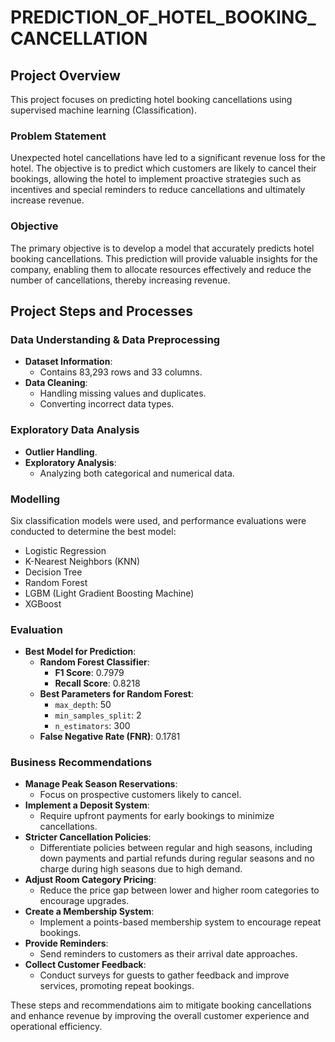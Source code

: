 # PREDICTION_OF_HOTEL_BOOKING_CANCELLATION

## Project Overview
This project focuses on predicting hotel booking cancellations using supervised machine learning (Classification).

### Problem Statement
Unexpected hotel cancellations have led to a significant revenue loss for the hotel. The objective is to predict which customers are likely to cancel their bookings, allowing the hotel to implement proactive strategies such as incentives and special reminders to reduce cancellations and ultimately increase revenue.

### Objective
The primary objective is to develop a model that accurately predicts hotel booking cancellations. This prediction will provide valuable insights for the company, enabling them to allocate resources effectively and reduce the number of cancellations, thereby increasing revenue.

## Project Steps and Processes

### Data Understanding & Data Preprocessing
- **Dataset Information**: 
  - Contains 83,293 rows and 33 columns.
- **Data Cleaning**:
  - Handling missing values and duplicates.
  - Converting incorrect data types.

### Exploratory Data Analysis
- **Outlier Handling**.
- **Exploratory Analysis**:
  - Analyzing both categorical and numerical data.

### Modelling
Six classification models were used, and performance evaluations were conducted to determine the best model:
  - Logistic Regression
  - K-Nearest Neighbors (KNN)
  - Decision Tree
  - Random Forest
  - LGBM (Light Gradient Boosting Machine)
  - XGBoost

### Evaluation
- **Best Model for Prediction**: 
  - **Random Forest Classifier**:
    - **F1 Score**: 0.7979
    - **Recall Score**: 0.8218
  - **Best Parameters for Random Forest**: 
    - `max_depth`: 50
    - `min_samples_split`: 2
    - `n_estimators`: 300
  - **False Negative Rate (FNR)**: 0.1781

### Business Recommendations
- **Manage Peak Season Reservations**:
  - Focus on prospective customers likely to cancel.
- **Implement a Deposit System**:
  - Require upfront payments for early bookings to minimize cancellations.
- **Stricter Cancellation Policies**:
  - Differentiate policies between regular and high seasons, including down payments and partial refunds during regular seasons and no charge during high seasons due to high demand.
- **Adjust Room Category Pricing**:
  - Reduce the price gap between lower and higher room categories to encourage upgrades.
- **Create a Membership System**:
  - Implement a points-based membership system to encourage repeat bookings.
- **Provide Reminders**:
  - Send reminders to customers as their arrival date approaches.
- **Collect Customer Feedback**:
  - Conduct surveys for guests to gather feedback and improve services, promoting repeat bookings.

These steps and recommendations aim to mitigate booking cancellations and enhance revenue by improving the overall customer experience and operational efficiency.
